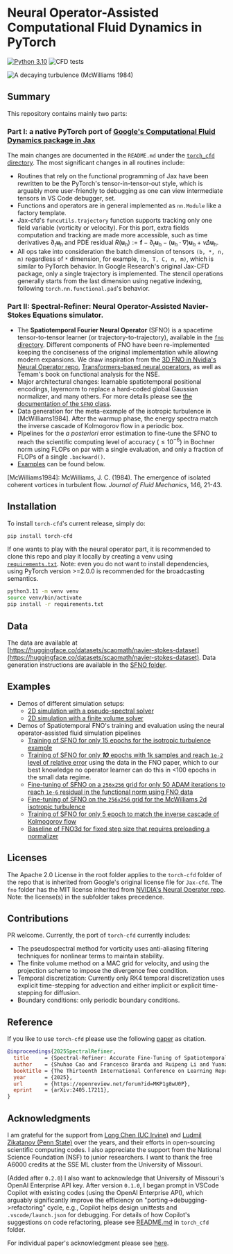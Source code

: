 # Neural Operator-Assisted Computational Fluid Dynamics in PyTorch
[![Python 3.10](https://img.shields.io/badge/python-3.10-blue.svg)](https://www.python.org/downloads/release/python-3100) ![CFD tests](https://github.com/scaomath/torch-cfd/actions/workflows/pytest.yml/badge.svg)

![A decaying turbulence (McWilliams 1984)](examples/McWilliams2d.svg)

## Summary 

This repository contains mainly two parts:

### Part I: a native PyTorch port of [Google's Computational Fluid Dynamics package in Jax](https://github.com/google/jax-cfd)
The main changes are documented in the `README.md` under the [`torch_cfd` directory](./torch_cfd/). The most significant changes in all routines include:
  - Routines that rely on the functional programming of Jax have been rewritten to be the PyTorch's tensor-in-tensor-out style, which is arguably more user-friendly to debugging as one can view intermediate tensors in VS Code debugger, set.
  - Functions and operators are in general implemented as `nn.Module` like a factory template.
  - Jax-cfd's `funcutils.trajectory` function supports tracking only one field variable (vorticity or velocity). For this port, extra fields computation and tracking are made more accessible, such as time derivatives $\partial_t\mathbf{u}_h$ and PDE residual $R(\mathbf{u}_h):=\mathbf{f}-\partial_t \mathbf{u}_h-(\mathbf{u}_h\cdot\nabla)\mathbf{u}_h + \nu \Delta \mathbf{u}_h$.
  - All ops take into consideration the batch dimension of tensors `(b, *, n, m)` regardless of `*` dimension, for example, `(b, T, C, n, m)`, which is similar to PyTorch behavior. In Google Research's original Jax-CFD package, only a single trajectory is implemented. The stencil operations generally starts from the last dimension using negative indexing, following `torch.nn.functional.pad`'s behavior.

### Part II: Spectral-Refiner: Neural Operator-Assisted Navier-Stokes Equations simulator.
  - The **Spatiotemporal Fourier Neural Operator** (SFNO) is a spacetime tensor-to-tensor learner (or trajectory-to-trajectory), available in the [`fno` directory](./fno). Different components of FNO have been re-implemented keeping the conciseness of the original implementation while allowing modern expansions. We draw inspiration from the [3D FNO in Nvidia's Neural Operator repo](https://github.com/neuraloperator/neuraloperator), [Transformers-based neural operators](https://github.com/thuml/Neural-Solver-Library), as well as Temam's book on functional analysis for the NSE. 
  - Major architectural changes: learnable spatiotemporal positional encodings, layernorm to replace a hard-coded global Gaussian normalizer, and many others. For more details please see [the documentation of the `SFNO` class](./fno/sfno.py#L485). 
  - Data generation for the meta-example of the isotropic turbulence in [McWilliams1984]. After the warmup phase, the energy spectra match the inverse cascade of Kolmogorov flow in a periodic box.
  - Pipelines for the *a posteriori* error estimation to fine-tune the SFNO to reach the scientific computing level of accuracy ($\le 10^{-6}$) in Bochner norm using FLOPs on par with a single evaluation, and only a fraction of FLOPs of a single `.backward()`.
  - [Examples](#examples) can be found below.

[McWilliams1984]: McWilliams, J. C. (1984). The emergence of isolated coherent vortices in turbulent flow. *Journal of Fluid Mechanics*, 146, 21-43.

## Installation
To install `torch-cfd`'s current release, simply do:
```bash
pip install torch-cfd
```

If one wants to play with the neural operator part, it is recommended to clone this repo and play it locally by creating a venv using [`requirements.txt`](./requirements.txt). Note: even you do not want to install dependencies, using PyTorch version >=2.0.0 is recommended for the broadcasting semantics.
```bash
python3.11 -m venv venv
source venv/bin/activate
pip install -r requirements.txt
```

## Data
The data are available at [https://huggingface.co/datasets/scaomath/navier-stokes-dataset](https://huggingface.co/datasets/scaomath/navier-stokes-dataset).
Data generation instructions are available in the [SFNO folder](./fno).


## Examples
- Demos of different simulation setups:
  - [2D simulation with a pseudo-spectral solver](./examples/Kolmogrov2d_rk4_spectral_forced_turbulence.ipynb)
  - [2D simulation with a finite volume solver](./examples/Kolmogrov2d_rk4_fvm_forced_turbulence.ipynb)
- Demos of Spatiotemporal FNO's training and evaluation using the neural operator-assisted fluid simulation pipelines
  - [Training of SFNO for only 15 epochs for the isotropic turbulence example](./examples/ex2_SFNO_train.ipynb)
  - [Training of SFNO for only ***10*** epochs with 1k samples and reach `1e-2` level of relative error](./examples/ex2_SFNO_train_fnodata.ipynb) using the data in the FNO paper, which to our best knowledge no operator learner can do this in <100 epochs in the small data regime.
  - [Fine-tuning of SFNO on a `256x256` grid for only 50 ADAM iterations to reach `1e-6` residual in the functional norm using FNO data](./examples/ex2_SFNO_finetune_fnodata.ipynb)
  - [Fine-tuning of SFNO on the `256x256` grid for the McWilliams 2d isotropic turbulence](./examples/ex2_SFNO_finetune_McWilliams2d.ipynb)
  - [Training of SFNO for only 5 epoch to match the inverse cascade of Kolmogorov flow](./examples/ex2_SFNO_5ep_spectra.ipynb)
  - [Baseline of FNO3d for fixed step size that requires preloading a normalizer](./examples/ex2_FNO3d_train_normalized.ipynb)

## Licenses
The Apache 2.0 License in the root folder applies to the `torch-cfd` folder of the repo that is inherited from Google's original license file for `Jax-cfd`. The `fno` folder has the MIT license inherited from [NVIDIA's Neural Operator repo](https://github.com/neuraloperator/neuraloperator). Note: the license(s) in the subfolder takes precedence.

## Contributions
PR welcome. Currently, the port of `torch-cfd` currently includes:
- The pseudospectral method for vorticity uses anti-aliasing filtering techniques for nonlinear terms to maintain stability.
- The finite volume method on a MAC grid for velocity, and using the projection scheme to impose the divergence free condition.
- Temporal discretization: Currently only RK4 temporal discretization uses explicit time-stepping for advection and either implicit or explicit time-stepping for diffusion.
- Boundary conditions: only periodic boundary conditions.

## Reference

If you like to use `torch-cfd` please use the following [paper](https://arxiv.org/abs/2405.17211) as citation. 

```bibtex
@inproceedings{2025SpectralRefiner,
  title     = {Spectral-Refiner: Accurate Fine-Tuning of Spatiotemporal Fourier Neural Operator for Turbulent Flows},
  author    = {Shuhao Cao and Francesco Brarda and Ruipeng Li and Yuanzhe Xi},
  booktitle = {The Thirteenth International Conference on Learning Representations},
  year      = {2025},
  url       = {https://openreview.net/forum?id=MKP1g8wU0P},
  eprint    = {arXiv:2405.17211},
}
```

## Acknowledgments
I am grateful for the support from [Long Chen (UC Irvine)](https://github.com/lyc102/ifem) and 
[Ludmil Zikatanov (Penn State)](https://github.com/HAZmathTeam/hazmath) over the years, and their efforts in open-sourcing scientific computing codes. I also appreciate the support from the National Science Foundation (NSF) to junior researchers. I want to thank the free A6000 credits at the SSE ML cluster from the University of Missouri. 

(Added after `0.2.0`) I also want to acknowledge that University of Missouri's OpenAI Enterprise API key. After version `0.1.0`, I began prompt in VSCode Copilot with existing codes (using the OpenAI Enterprise API), which arguably significantly improve the efficiency on "porting->debugging->refactoring" cycle, e.g., Copilot helps design unittests and `.vscode/launch.json` for debugging. For details of how Copilot's suggestions on code refactoring, please see [README.md](./torch_cfd/README.md) in `torch_cfd` folder.

For individual paper's acknowledgment please see [here](./fno/README.md).
